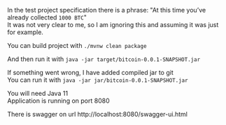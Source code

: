In the test project specification there is a phrase: "At this time you’ve already collected `1000 BTC`"\
It was not very clear to me, so I am ignoring this and assuming it was just for example.

You can build project with
`./mvnw clean package`

And then run it with
`java -jar target/bitcoin-0.0.1-SNAPSHOT.jar`


If something went wrong, I have added compiled jar to git\
You can run it with 
`java -jar jar/bitcoin-0.0.1-SNAPSHOT.jar`

You will need Java 11\
Application is running on port 8080

There is swagger on url http://localhost:8080/swagger-ui.html
